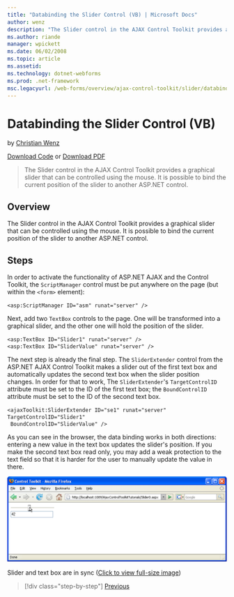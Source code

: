 ```yaml
---
title: "Databinding the Slider Control (VB) | Microsoft Docs"
author: wenz
description: "The Slider control in the AJAX Control Toolkit provides a graphical slider that can be controlled using the mouse. It is possible to bind the current positio..."
ms.author: riande
manager: wpickett
ms.date: 06/02/2008
ms.topic: article
ms.assetid: 
ms.technology: dotnet-webforms
ms.prod: .net-framework
msc.legacyurl: /web-forms/overview/ajax-control-toolkit/slider/databinding-the-slider-control-vb
---
```

Databinding the Slider Control (VB)
====================
by [Christian Wenz](https://github.com/wenz)

[Download Code](http://download.microsoft.com/download/9/3/f/93f8daea-bebd-4821-833b-95205389c7d0/Slider0.vb.zip) or [Download PDF](http://download.microsoft.com/download/2/d/c/2dc10e34-6983-41d4-9c08-f78f5387d32b/slider0VB.pdf)

> The Slider control in the AJAX Control Toolkit provides a graphical slider that can be controlled using the mouse. It is possible to bind the current position of the slider to another ASP.NET control.


## Overview

The Slider control in the AJAX Control Toolkit provides a graphical slider that can be controlled using the mouse. It is possible to bind the current position of the slider to another ASP.NET control.

## Steps

In order to activate the functionality of ASP.NET AJAX and the Control Toolkit, the `ScriptManager` control must be put anywhere on the page (but within the `<form>` element):

    <asp:ScriptManager ID="asm" runat="server" />

Next, add two `TextBox` controls to the page. One will be transformed into a graphical slider, and the other one will hold the position of the slider.

    <asp:TextBox ID="Slider1" runat="server" />
    <asp:TextBox ID="SliderValue" runat="server" />

The next step is already the final step. The `SliderExtender` control from the ASP.NET AJAX Control Toolkit makes a slider out of the first text box and automatically updates the second text box when the slider position changes. In order for that to work, The `SliderExtender`'s `TargetControlID` attribute must be set to the ID of the first text box; the `BoundControlID` attribute must be set to the ID of the second text box.

    <ajaxToolkit:SliderExtender ID="se1" runat="server" TargetControlID="Slider1"
     BoundControlID="SliderValue" />

As you can see in the browser, the data binding works in both directions: entering a new value in the text box updates the slider's position. If you make the second text box read only, you may add a weak protection to the text field so that it is harder for the user to manually update the value in there.


[![Slider and text box are in sync](databinding-the-slider-control-vb/_static/image2.png)](databinding-the-slider-control-vb/_static/image1.png)

Slider and text box are in sync ([Click to view full-size image](databinding-the-slider-control-vb/_static/image3.png))

>[!div class="step-by-step"] [Previous](using-the-slider-control-with-auto-postback-vb.md)